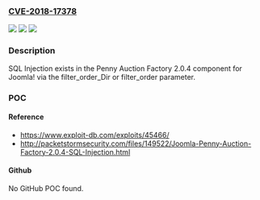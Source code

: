 ### [CVE-2018-17378](https://cve.mitre.org/cgi-bin/cvename.cgi?name=CVE-2018-17378)
![](https://img.shields.io/static/v1?label=Product&message=n%2Fa&color=blue)
![](https://img.shields.io/static/v1?label=Version&message=n%2Fa&color=blue)
![](https://img.shields.io/static/v1?label=Vulnerability&message=n%2Fa&color=brighgreen)

### Description

SQL Injection exists in the Penny Auction Factory 2.0.4 component for Joomla! via the filter_order_Dir or filter_order parameter.

### POC

#### Reference
- https://www.exploit-db.com/exploits/45466/
- http://packetstormsecurity.com/files/149522/Joomla-Penny-Auction-Factory-2.0.4-SQL-Injection.html

#### Github
No GitHub POC found.

